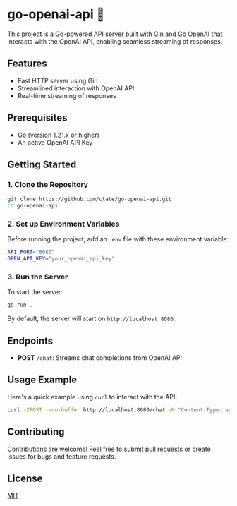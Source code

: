 # go-openai-api 🧠

This project is a Go-powered API server built with [Gin](https://github.com/gin-gonic/gin) and [Go OpenAI](https://github.com/sashabaranov/go-openai) that interacts with the OpenAI API, enabling seamless streaming of responses.

## Features

- Fast HTTP server using Gin
- Streamlined interaction with OpenAI API
- Real-time streaming of responses

## Prerequisites

- Go (version 1.21.x or higher)
- An active OpenAI API Key

## Getting Started

### 1. Clone the Repository

```bash
git clone https://github.com/ctate/go-openai-api.git
cd go-openai-api
```

### 2. Set up Environment Variables

Before running the project, add an `.env` file with these environment variable:

```bash
API_PORT="8080"
OPEN_API_KEY="your_openai_api_key"
```

### 3. Run the Server

To start the server:

```bash
go run .
```

By default, the server will start on `http://localhost:8080`.

## Endpoints

- **POST** `/chat`: Streams chat completions from OpenAI API

## Usage Example

Here's a quick example using `curl` to interact with the API:

```bash
curl -XPOST --no-buffer http://localhost:8080/chat -H "Content-Type: application/json" -d '{"prompt":"Lorem ipsum"}'
```

## Contributing

Contributions are welcome! Feel free to submit pull requests or create issues for bugs and feature requests.

## License

[MIT](https://github.com/ctate/go-openai-api/blob/main/LICENSE)
